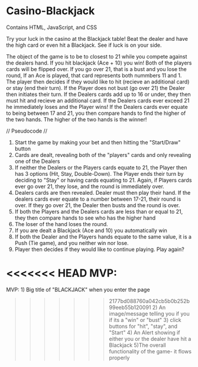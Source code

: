 # Casino-Blackjack
Contains HTML, JavaScript, and CSS

Try your luck in the casino at the Blackjack table! Beat the dealer and have the high card or even hit a Blackjack. See if luck is on your side.

The object of the game is to be to closest to 21 while you compete against the dealers hand. If you hit blackjack (Ace + 10) you win! Both of the players cards will be flipped over. If you go over 21, that is a bust and you lose the round, If an Ace is played, that card represents both nummbers 11 and 1. The player then decides if they would like to hit (recieve an additional card) or stay (end their turn). If the Player does not bust (go over 21) the Dealer then initiates their turn. If the Dealers cards add up to 16 or under, they then must hit and recieve an additional card. If the Dealers cards ever exceed 21 he immediately loses and the Player wins! If the Dealers cards ever equate to being between 17 and 21, you then compare hands to find the higher of the two hands. The higher of the two hands is the winner!


// Pseudocode //

1. Start the game by making your bet and then hitting the "Start/Draw" button 
2. Cards are dealt, revealing both of the "players" cards and only revealing one of the Dealers
3. If neither the Dealers or the Players cards equate to 21, the Player then has 3 options (Hit, Stay, Double-Down). The Player ends their turn by deciding to "Stay" or having cards equating to 21. Again, if Players cards ever go over 21, they lose, and the round is immediately over.
4. Dealers cards are then revealed. Dealer must then play their hand. If the dealers cards ever equate to a number between 17-21, their round is over. If they go over 21, the Dealer then busts and the round is over.
5. If both the Players and the Dealers cards are less than or equal to 21, they then compare hands to see who has the higher hand
6. The loser of the hand loses the round.
7. If you are dealt a Blackjack (Ace and 10) you automatically win
8. If both the Dealer and the Players hands equate to the same value, it is a Push (Tie game), and you neither win nor lose.
9. Player then decides if they would like to continue playing. Play again?


<<<<<<< HEAD
MVP:
=======
MVP: 1) Big title of "BLACKJACK" when you enter the page
>>>>>>> 2177bd088760a042cb5b0b252b99eeb55b120091
     2) An image/message telling you if you if its a "win" or "bust"
     3) click buttons for "hit", "stay", and "Start"
     4) An Alert showing if either you or the dealer have hit a Blackjack
     5)The overall functionality of the game- it flows properly
    
    


